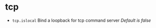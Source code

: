 <!-- TITLE: tcp -->


# tcp
- `tcp.islocal` Bind a loopback for tcp command server _Default is false_